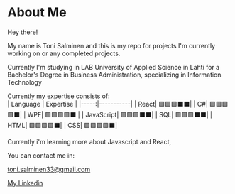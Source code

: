 # About Me
Hey there!

My name is Toni Salminen and this is my repo for projects I'm currently working on or any completed projects.

Currently I'm studying in LAB University of Applied Science in Lahti for a Bachelor's Degree in Business Administration, specializing in Information Technology

Currently my expertise consists of:<br>
| Language | Expertise |
|-----:|-----------|
|     React| :green_square::green_square::green_square::black_large_square::black_large_square:|
|     C#| :green_square::green_square::green_square::green_square::black_large_square:|
|     WPF| :green_square::green_square::green_square::green_square::black_large_square:    |
|     JavaScript| :green_square::green_square::green_square::black_large_square::black_large_square:|
|     SQL| :green_square::green_square::green_square::black_large_square::black_large_square:|
|     HTML| :green_square::green_square::green_square::green_square::black_large_square:|
|     CSS| :green_square::green_square::green_square::green_square::black_large_square:|

Currently i'm learning more about Javascript and React, 

You can contact me in:

toni.salminen33@gmail.com

[My Linkedin](https://www.linkedin.com/in/toni-salminen-7b51a3222/)
